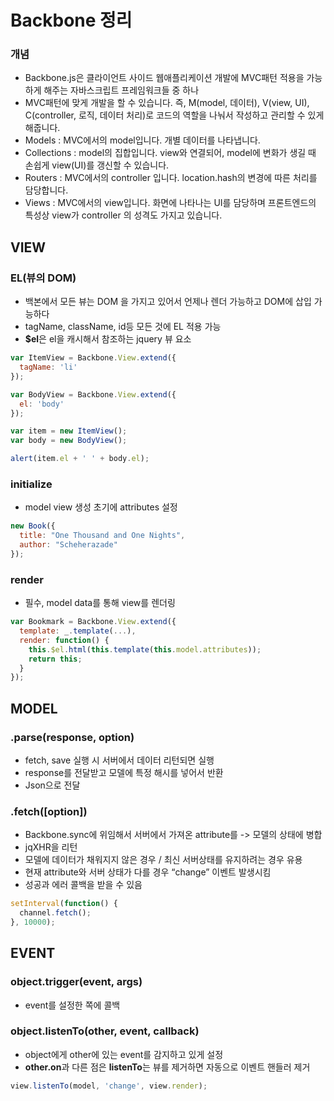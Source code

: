 # Backbone 정리

### 개념
- Backbone.js은 클라이언트 사이드 웹애플리케이션 개발에 MVC패턴 적용을 가능하게 해주는 자바스크립트 프레임워크들 중 하나
-  MVC패턴에 맞게 개발을 할 수 있습니다. 즉, M(model, 데이터), V(view, UI), C(controller, 로직, 데이터 처리)로 코드의 역할을 나눠서 작성하고 관리할 수 있게 해줍니다. 
- Models : MVC에서의 model입니다. 개별 데이터를 나타냅니다.
- Collections : model의 집합입니다. view와 연결되어, model에 변화가 생길 때 손쉽게 view(UI)를 갱신할 수 있습니다.
- Routers : MVC에서의 controller 입니다. location.hash의 변경에 따른 처리를 담당합니다.
- Views : MVC에서의 view입니다. 화면에 나타나는 UI를 담당하며 프론트엔드의 특성상 view가 controller 의 성격도 가지고 있습니다.

## VIEW

### EL(뷰의 DOM)
- 백본에서 모든 뷰는 DOM 을 가지고 있어서 언제나 렌더 가능하고 DOM에 삽입 가능하다
- tagName, className, id등 모든 것에 EL 적용 가능
- **$el**은 el을 캐시해서 참조하는 jquery 뷰 요소

```javascript
var ItemView = Backbone.View.extend({
  tagName: 'li'
});

var BodyView = Backbone.View.extend({
  el: 'body'
});

var item = new ItemView();
var body = new BodyView();

alert(item.el + ' ' + body.el);
```

### initialize
- model view 생성 초기에 attributes 설정
```javascript
new Book({
  title: "One Thousand and One Nights",
  author: "Scheherazade"
});
```

### render
- 필수, model data를 통해 view를 렌더링 
```javascript
var Bookmark = Backbone.View.extend({
  template: _.template(...),
  render: function() {
    this.$el.html(this.template(this.model.attributes));
    return this;
  }
});
```

## MODEL

### .parse(response, option)
- fetch, save 실행 시 서버에서 데이터 리턴되면 실행
- response를 전달받고 모델에 특정 해시를 넣어서 반환
- Json으로 전달

### .fetch([option])
- Backbone.sync에 위임해서 서버에서 가져온 attribute를 -> 모델의 상태에 병합
- jqXHR을 리턴 
- 모델에 데이터가 채워지지 않은 경우 / 최신 서버상태를 유지하려는 경우 유용
- 현재 attribute와 서버 상태가 다를 경우 “change” 이벤트 발생시킴
- 성공과 에러 콜백을 받을 수 있음
```javascript
setInterval(function() {
  channel.fetch();
}, 10000);
```

## EVENT

### object.trigger(event, args)
- event를 설정한 쪽에 콜백

### object.listenTo(other, event, callback)
- object에게 other에 있는 event를 감지하고 있게 설정
- **other.on**과 다른 점은 **listenTo**는 뷰를 제거하면 자동으로 이벤트 핸들러 제거
```javascript
view.listenTo(model, 'change', view.render);
```

